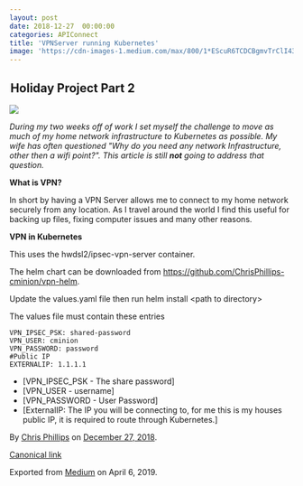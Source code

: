 ```yaml
---
layout: post
date: 2018-12-27  00:00:00
categories: APIConnect
title: 'VPNServer running Kubernetes'
image: 'https://cdn-images-1.medium.com/max/800/1*EScuR6TCDCBgmvTrClI43g.png'
---
```

##  Holiday Project Part 2

![](https://cdn-images-1.medium.com/max/800/1*EScuR6TCDCBgmvTrClI43g.png)

*During my two weeks off of work I set myself the challenge to move as
much of my home network infrastructure to Kubernetes as possible. My
wife has often questioned "Why do you need any network Infrastructure,
other then a wifi point?". This article is still* ***not*** *going to
address that question.*
<!--more-->
**What is VPN?**

In short by having a VPN Server allows me to connect to my home network
securely from any location. As I travel around the world I find this
useful for backing up files, fixing computer issues and many other
reasons.

**VPN in Kubernetes**

This uses the hwdsl2/ipsec-vpn-server container.

The helm chart can be downloaded from
<https://github.com/ChrisPhillips-cminion/vpn-helm>.

Update the values.yaml file then run helm install \<path to directory\>

The values file must contain these entries

```
VPN_IPSEC_PSK: shared-password
VPN_USER: cminion
VPN_PASSWORD: password
#Public IP
EXTERNALIP: 1.1.1.1
```

-   [VPN\_IPSEC\_PSK - The share password]
-   [VPN\_USER - username]
-   [VPN\_PASSWORD - User Password]
-   [ExternalIP: The IP you will be connecting to, for me this is my
    houses public IP, it is required to route through
    Kubernetes.]





By [Chris Phillips](https://medium.com/@cminion) on
[December 27, 2018](https://medium.com/p/76998814705d).

[Canonical
link](https://medium.com/@cminion/vpnserver-running-kubernetes-holiday-project-part-2-76998814705d)

Exported from [Medium](https://medium.com) on April 6, 2019.
